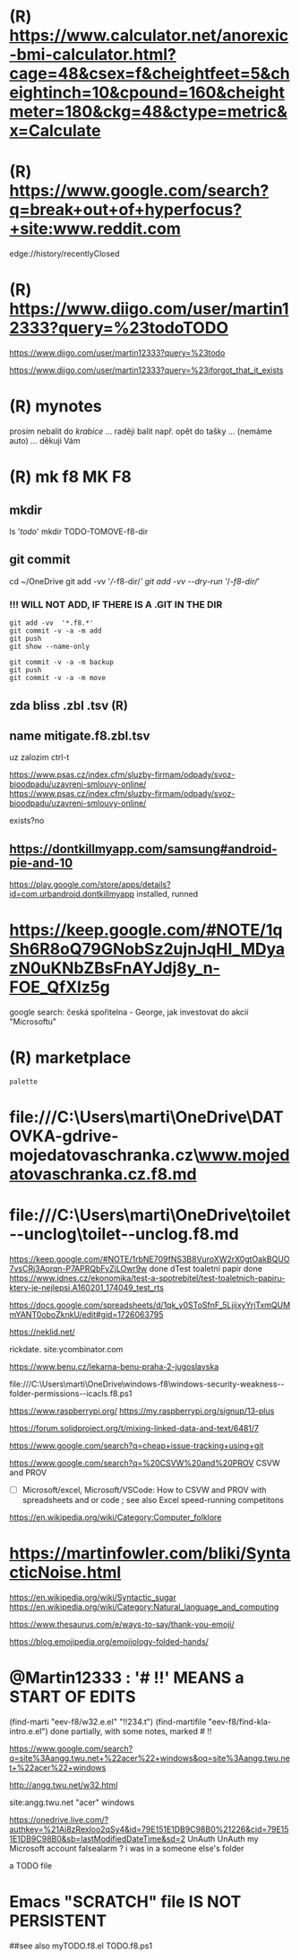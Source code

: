 

# (R) https://www.calculator.net/anorexic-bmi-calculator.html?cage=48&csex=f&cheightfeet=5&cheightinch=10&cpound=160&cheightmeter=180&ckg=48&ctype=metric&x=Calculate


# (R)  https://www.google.com/search?q=break+out+of+hyperfocus?+site:www.reddit.com


edge://history/recentlyClosed



# (R)  https://www.diigo.com/user/martin12333?query=%23todoTODO

https://www.diigo.com/user/martin12333?query=%23todo


https://www.diigo.com/user/martin12333?query=%23iforgot_that_it_exists


# (R)  mynotes
prosím nebalit do *krabice* ... raději balit např. opět do tašky ... (nemáme auto) ... děkuji Vám


# (R)  mk f8  MK F8



## mkdir
ls     '*todo*'
mkdir TODO-TOMOVE-f8-dir

## git commit
cd ~/OneDrive
	git add -vv      '*/*-f8-dir/*'
	git add -vv   --dry-run   '*/*-f8-dir/*'
### !!! WILL NOT ADD, IF THERE IS A .GIT IN THE DIR
	git add -vv  '*.f8.*'
	git commit -v -a -m add
	git push
	git show --name-only

	git commit -v -a -m backup
	git push
	git commit -v -a -m move




## zda bliss  .zbl  .tsv (R)

## name mitigate.f8.zbl.tsv
uz zalozim ctrl-t







https://www.psas.cz/index.cfm/sluzby-firmam/odpady/svoz-bioodpadu/uzavreni-smlouvy-online/
https://www.psas.cz/index.cfm/sluzby-firmam/odpady/svoz-bioodpadu/uzavreni-smlouvy-online/




exists?no
## https://dontkillmyapp.com/samsung#android-pie-and-10
https://play.google.com/store/apps/details?id=com.urbandroid.dontkillmyapp
installed, runned

# https://keep.google.com/#NOTE/1qSh6R8oQ79GNobSz2ujnJqHI_MDyazN0uKNbZBsFnAYJdj8y_n-FOE_QfXlz5g

google search: česká spořitelna - George, jak investovat do akcií "Microsoftu" 




# (R)  marketplace
	palette



# file:///C:\Users\marti\OneDrive\DATOVKA-gdrive-mojedatovaschranka.cz\www.mojedatovaschranka.cz.f8.md




# file:///C:\Users\marti\OneDrive\toilet--unclog\toilet--unclog.f8.md
https://keep.google.com/#NOTE/1rbNE709fNS3B8VuroXW2rX0gtOakBQUO7vsCRj3Aorqn-P7APRQbFyZjLOwr9w
done dTest toaletní papír
done https://www.idnes.cz/ekonomika/test-a-spotrebitel/test-toaletnich-papiru-ktery-je-nejlepsi.A160201_174049_test_rts





https://docs.google.com/spreadsheets/d/1qk_y0SToSfnF_5LjijxyYrjTxmQUMmYANT0oboZknkU/edit#gid=1726063795


https://neklid.net/




rickdate. site:ycombinator.com



https://www.benu.cz/lekarna-benu-praha-2-jugoslavska






file:///C:\Users\marti\OneDrive\windows-f8\windows-security-weakness--folder-permissions--icacls.f8.ps1











https://www.raspberrypi.org/
https://my.raspberrypi.org/signup/13-plus








https://forum.solidproject.org/t/mixing-linked-data-and-text/6481/7

https://www.google.com/search?q=cheap+issue-tracking+using+git


https://www.google.com/search?q=%20CSVW%20and%20PROV
CSVW and PROV

- [ ] Microsoft/excel, Microsoft/VSCode: How to CSVW and PROV with spreadsheets and or code ; see also Excel speed-running competitons





https://en.wikipedia.org/wiki/Category:Computer_folklore




# https://martinfowler.com/bliki/SyntacticNoise.html

https://en.wikipedia.org/wiki/Syntactic_sugar
https://en.wikipedia.org/wiki/Category:Natural_language_and_computing

https://www.thesaurus.com/e/ways-to-say/thank-you-emoji/

https://blog.emojipedia.org/emojiology-folded-hands/












# @Martin12333 :  '# !!' MEANS a START OF EDITS

(find-marti "eev-f8/w32.e.el" "!!234.t")
(find-martifile "eev-f8/find-kla-intro.e.el")
done partially, with some notes, marked # !!






https://www.google.com/search?q=site%3Aangg.twu.net+%22acer%22+windows&oq=site%3Aangg.twu.net+%22acer%22+windows

http://angg.twu.net/w32.html

site:angg.twu.net "acer" windows













https://onedrive.live.com/?authkey=%21Ai8zRexloo2qSy4&id=79E151E1DB9C98B0%21226&cid=79E151E1DB9C98B0&sb=lastModifiedDateTime&sd=2
		UnAuth
		UnAuth
		my Microsoft account
falsealarm ? 
i was in a someone else's folder









a TODO file
# Emacs "SCRATCH" file IS NOT PERSISTENT

##see also
myTODO.f8.el
TODO.f8.ps1
